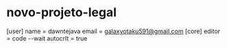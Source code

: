 # novo-projeto-legal

[user]
	name = dawntejava
	email = galaxyotaku591@gmail.com
[core]
	editor = code --wait
	autocrlt = true
